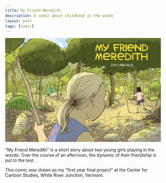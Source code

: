 ```yaml
---
title: My Friend Meredith
description: A comic about childhood in the woods
layout: post
tags: [comic]
---
```


<a href="/comics/meredith"><img src="/comics/images/meredith/mfm_cover.jpg" alt="My Friend Meredith" /></a>

"My Friend Meredith" is a short story about two young girls playing in the woods. Over the course of an afternoon, 
the dynamic of their friendship is put to the test.

This comic was drawn as my "first year final project" at the Center for Cartoon Studies, White River Junction, Vermont.
